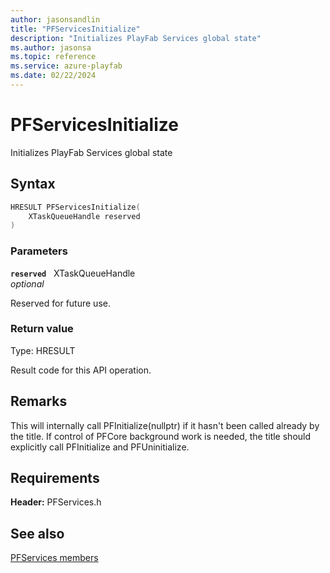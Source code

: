 ```yaml
---
author: jasonsandlin
title: "PFServicesInitialize"
description: "Initializes PlayFab Services global state"
ms.author: jasonsa
ms.topic: reference
ms.service: azure-playfab
ms.date: 02/22/2024
---
```


# PFServicesInitialize  

Initializes PlayFab Services global state  

## Syntax  
  
```cpp
HRESULT PFServicesInitialize(  
    XTaskQueueHandle reserved  
)  
```  
  
### Parameters  
  
**`reserved`** &nbsp; XTaskQueueHandle  
*optional*  
  
Reserved for future use.  
  
  
### Return value
Type: HRESULT
  
Result code for this API operation.
  
## Remarks  
  
This will internally call PFInitialize(nullptr) if it hasn't been called already by the title. If control of PFCore background work is needed, the title should explicitly call PFInitialize and PFUninitialize.
  
## Requirements  
  
**Header:** PFServices.h
  
## See also  
[PFServices members](../pfservices_members.md)  

  
  
